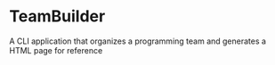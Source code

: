 # TeamBuilder
A CLI application that organizes a programming team and generates a HTML page for reference
